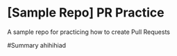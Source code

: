 # [Sample Repo] PR Practice
A sample repo for practicing how to create Pull Requests

#Summary
ahihihiad 
